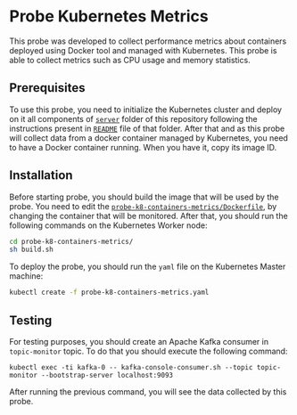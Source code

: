 
# Probe Kubernetes Metrics

This probe was developed to collect performance metrics about containers deployed using Docker tool and managed with Kubernetes. This probe is able to collect metrics such as CPU usage and memory statistics.

## Prerequisites

To use this probe, you need to initialize the Kubernetes cluster and deploy on it all components of [`server`](https://github.com/eubr-atmosphere/tma-framework-m/tree/master/development/server) folder of this repository following the instructions present in [`README`](https://github.com/eubr-atmosphere/tma-framework-m/tree/master/development/server/README.md) file of that folder.
After that and as this probe will collect data from a docker container managed by Kubernetes, you need to have a Docker container running. When you have it, copy its image ID.

## Installation

Before starting probe, you should build the image that will be used by the probe. You need to edit the [`probe-k8-containers-metrics/Dockerfile`](probe-k8-containers-metrics/Dockerfile), by changing the container that will be monitored.
After that, you should run the following commands on the Kubernetes Worker node:


```sh
cd probe-k8-containers-metrics/
sh build.sh
```

To deploy the probe, you should run the `yaml` file on the Kubernetes Master machine:

```sh
kubectl create -f probe-k8-containers-metrics.yaml
```

## Testing
For testing purposes, you should create an Apache Kafka consumer in `topic-monitor` topic. To do that you should execute the following command:

```
kubectl exec -ti kafka-0 -- kafka-console-consumer.sh --topic topic-monitor --bootstrap-server localhost:9093
```

After running the previous command, you will see the data collected by this probe.


